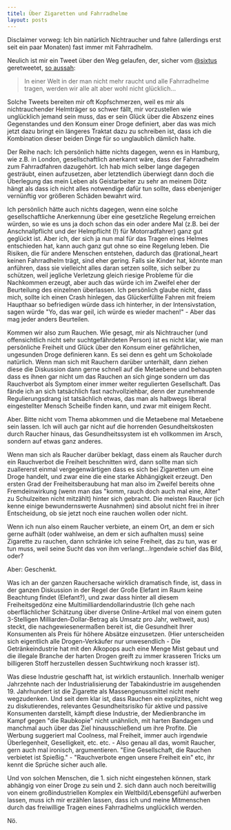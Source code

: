 ```yaml
---
titel: Über Zigaretten und Fahrradhelme
layout: posts
---
```

Disclaimer vorweg: Ich bin natürlich Nichtraucher und fahre (allerdings erst seit ein paar Monaten) fast immer mit Fahrradhelm.

Neulich ist mir ein Tweet über den Weg gelaufen, der, sicher vom [@sixtus](http://twitter.com/sixtus) geretweetet, [so aussah](https://twitter.com/#!/rational_heart/status/201780559339462656):

> In einer Welt in der man nicht mehr raucht und alle Fahrradhelme tragen, werden wir alle alt aber wohl nicht glücklich...

Solche Tweets bereiten mir oft Kopfschmerzen, weil es mir als nichtrauchender Helmträger so schwer fällt, mir vorzustellen wie unglücklich jemand sein muss, das er sein Glück über die Abszenz eines Gegenstandes und den Konsum einer Droge definiert, aber das was mich jetzt dazu bringt ein längeres Traktat dazu zu schreiben ist, dass ich die Kombination dieser beiden Dinge für so unglaublich dämlich halte.

Der Reihe nach: Ich persönlich hätte nichts dagegen, wenn es in Hamburg, wie z.B. in London, gesellschaftlich anerkannt wäre, dass der Fahrradhelm zum Fahrradfahren dazugehört. Ich hab mich selber lange dagegen gesträubt, einen aufzusetzen, aber letztendlich überwiegt dann doch die Überlegung das mein Leben als Geistarbeiter zu sehr an meinem Dötz hängt als dass ich nicht alles notwendige dafür tun sollte, dass ebenjeniger vernünftig vor größeren Schäden bewahrt wird.

Ich persönlich hätte auch nichts dagegen, wenn eine solche gesellschaftliche Anerkennung über eine gesetzliche Regelung erreichen würden, so wie es uns ja doch schon das ein oder andere Mal (z.B. bei der Anschnallpflicht und der Helmpflicht (!) für Motorradfahrer) ganz gut geglückt ist. Aber ich, der sich ja nun mal für das Tragen eines Helmes entschieden hat, kann auch ganz gut ohne so eine Regelung leben. Die Risiken, die für andere Menschen entstehen, dadurch das @rational_heart keinen Fahrradhelm trägt, sind eher gering. Falls sie Kinder hat, könnte man anführen, dass sie vielleicht alles daran setzen sollte, sich selber zu schützen, weil jegliche Verletzung gleich riesige Probleme für die Nachkommen erzeugt, aber auch das würde ich im Zweifel eher der Beurteilung des einzelnen überlassen. Ich persönlich glaube nicht, dass mich, sollte ich einen Crash hinlegen, das Glückerfüllte Fahren mit freiem Haupthaar so befriedigen würde dass ich hinterher, in der Intensivstation, sagen würde "Yo, das war geil, ich würde es wieder machen!" - Aber das mag jeder anders Beurteilen.

Kommen wir also zum Rauchen. Wie gesagt, mir als Nichtraucher (und offensichtlich nicht sehr suchtgefährdeten Person) ist es nicht klar, wie man persönliche Freiheit und Glück über den Konsum einer gefährlichen, ungesunden Droge definieren kann. Es sei denn es geht um Schokolade natürlich. Wenn man sich mit Rauchern darüber unterhält, dann ziehen diese die Diskussion dann gerne schnell auf die Metaebene und behaupten dass es ihnen gar nicht um das Rauchen an sich ginge sondern um das Rauchverbot als Symptom einer immer weiter regulierten Gesellschaft. Das fände ich an sich tatsächlich fast nachvollziehbar, denn der zunehmende Regulierungsdrang ist tatsächlich etwas, das man als halbwegs liberal eingestellter Mensch Scheiße finden kann, und zwar mit einigem Recht.

<!-- more -->

Aber. Bitte nicht vom Thema abkommen und die Metaebene mal Metaebene sein lassen. Ich will auch gar nicht auf die horrenden Gesundheitskosten durch Raucher hinaus, das Gesundheitssystem ist eh vollkommen im Arsch, sondern auf etwas ganz anderes.

Wenn man sich als Raucher darüber beklagt, dass einem als Raucher durch ein Rauchverbot die Freiheit beschnitten wird, dann sollte man sich zuallererst einmal vergegenwärtigen dass es sich bei Zigaretten um eine Droge handelt, und zwar eine die eine starke Abhängigkeit erzeugt. Den ersten Grad der Freiheitsberaubung hat man also im Zweifel bereits ohne Fremdeinwirkung (wenn man das "komm, rauch doch auch mal eine, Alter" zu Schulzeiten nicht mitzählt) hinter sich gebracht. Die meisten Raucher (ich kenne einige bewundernswerte Ausnahmen) sind absolut nicht frei in ihrer Entscheidung, ob sie jetzt noch eine rauchen wollen oder nicht.

Wenn ich nun also einem Raucher verbiete, an einem Ort, an dem er sich gerne aufhält (oder wahlweise, an dem er sich aufhalten muss) seine Zigarette zu rauchen, dann schränke ich seine Freiheit, das zu tun, was er tun muss, weil seine Sucht das von ihm verlangt...Irgendwie schief das Bild, oder?

Aber: Geschenkt. 

Was ich an der ganzen Rauchersache wirklich dramatisch finde, ist, dass in der ganzen Diskussion in der Regel der Große Elefant im Raum keine Beachtung findet (Elefant?), und zwar dass hinter all diesem Freiheitsgedönz eine Multimilliardendollarindustrie (Ich gehe nach oberflächlicher Schätzung über diverse Online-Artikel mal von einem guten 3-Stelligen Milliarden-Dollar-Betrag als Umsatz pro Jahr, weltweit, aus) steckt, die nachgewiesenermaßen bereit ist, die Gesundheit Ihrer Konsumenten als Preis für höhere Absätze einzusetzen. (Hier unterscheiden sich eigentlich alle Drogen-Verkäufer nur unwesendlich - Die Getränkeindustrie hat mit den Alkopops auch eine Menge Mist gebaut und die illegale Branche der harten Drogen greift zu immer krasseren Tricks um billigeren Stoff herzustellen dessen Suchtwirkung noch krasser ist). 

Was diese Industrie geschafft hat, ist wirklich erstaunlich. Innerhalb weniger Jahrzehnte nach der Industrialisierung der Tabakindustrie im ausgehenden 19. Jahrhundert ist die Zigarette als Massengenussmittel nicht mehr wegzudenken. Und seit dem klar ist, dass Rauchen ein explizites, nicht weg zu diskutierendes, relevantes Gesundheitsrisiko für aktive und passive Konsumenten darstellt, kämpft diese Industrie, der Medienbranche im Kampf gegen "die Raubkopie" nicht unähnlich, mit harten Bandagen und manchmal auch über das Ziel hinausschießend um ihre Profite. Die Werbung suggeriert mal Coolness, mal Freiheit, immer auch irgendwie Überlegenheit, Geselligkeit, etc. etc. - Also genau all das, womit Raucher, gern auch mal ironisch, argumentieren. "Eine Gesellschaft, die Rauchen verbietet ist Spießig." - "Rauchverbote engen unsere Freiheit ein" etc, ihr kennt die Sprüche sicher auch alle.

Und von solchen Menschen, die 1. sich nicht eingestehen können, stark abhängig von einer Droge zu sein und 2. sich dann auch noch bereitwillig von einem großindustriellen Komplex ein Weltbild/Lebensgefühl aufwerben lassen, muss ich mir erzählen lassen, dass ich und meine Mitmenschen durch das freiwillige Tragen eines Fahrradhelms unglücklich werden. 

Nö.
